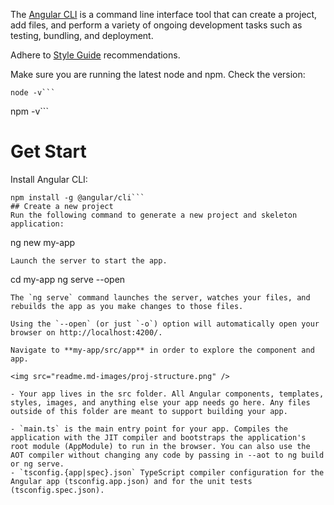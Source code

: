 The [Angular CLI](https://cli.angular.io/) is a command line interface tool that can create a project, add files, and perform a variety of ongoing development tasks such as testing, bundling, and deployment.

Adhere to [Style Guide](https://angular.io/guide/styleguide) recommendations.

Make sure you are running the latest node and npm. Check the version:
```
node -v```
```
npm -v```

# Get Start
Install Angular CLI:
```
npm install -g @angular/cli```
## Create a new project
Run the following command to generate a new project and skeleton application:
```
ng new my-app
```
Launch the server to start the app.
```
cd my-app
ng serve --open
```
The `ng serve` command launches the server, watches your files, and rebuilds the app as you make changes to those files.

Using the `--open` (or just `-o`) option will automatically open your browser on http://localhost:4200/.

Navigate to **my-app/src/app** in order to explore the component and app.

<img src="readme.md-images/proj-structure.png" />

- Your app lives in the src folder. All Angular components, templates, styles, images, and anything else your app needs go here. Any files outside of this folder are meant to support building your app.

- `main.ts` is the main entry point for your app. Compiles the application with the JIT compiler and bootstraps the application's root module (AppModule) to run in the browser. You can also use the AOT compiler without changing any code by passing in --aot to ng build or ng serve.
- `tsconfig.{app|spec}.json` TypeScript compiler configuration for the Angular app (tsconfig.app.json) and for the unit tests (tsconfig.spec.json).
